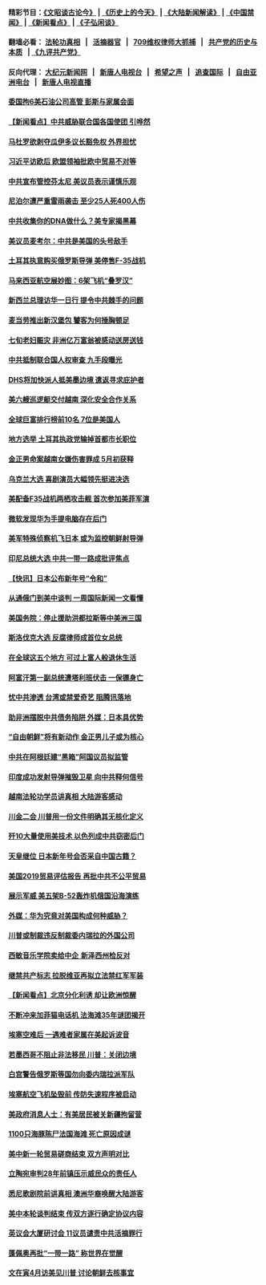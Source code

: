 #### 精彩节目：[《文昭谈古论今》](http://134.209.198.168/wenzhao) | [《历史上的今天》](http://134.209.198.168/today-in-history) | [《大陆新闻解读》](http://134.209.198.168/ntdtv-comedy) | [《中国禁闻》](http://134.209.198.168/ntdtv-news) | [《新闻看点》](http://134.209.198.168/news-insight) | [《子弘闲谈》](http://134.209.198.168/zihongxiantan/) 

  #### 翻墙必看： [法轮功真相](http://134.209.198.168:10000/videos/truth.html) &nbsp;&nbsp;|&nbsp;&nbsp; [活摘器官](http://134.209.198.168:10000/videos/res/Organs/) &nbsp;&nbsp;|&nbsp;&nbsp; [709维权律师大抓捕](http://134.209.198.168:10000/videos/709/) &nbsp;&nbsp;|&nbsp;&nbsp; [共产党的历史与本质](http://134.209.198.168:10000/videos/ccp.html) &nbsp;&nbsp;| [《九评共产党》](http://134.209.198.168:10000/videos/jiuping/) 

#### 反向代理： [大纪元新闻网](http://134.209.198.168:10080/) &nbsp;&nbsp;|&nbsp;&nbsp; [新唐人电视台](http://134.209.198.168:8000/) &nbsp;&nbsp;|&nbsp;&nbsp; [希望之声](http://134.209.198.168:8200/) &nbsp;&nbsp;|&nbsp;&nbsp; [追查国际](http://134.209.198.168:10010/) &nbsp;&nbsp;|&nbsp;&nbsp; [自由亚洲电台](http://134.209.198.168:9800/) &nbsp;&nbsp;|&nbsp;&nbsp; [新唐人电视直播](http://134.209.198.168/) 

#### [委国拘6美石油公司高管 彭斯与家属会面](../pages/nsc418/n11158306.md?t=04022137) 

#### [【新闻看点】中共威胁联合国各国使团 引哗然](../pages/nsc418/n11158234.md?t=04022137) 

#### [马杜罗欲剥夺瓜伊多议长豁免权 外界担忧](../pages/nsc418/n11158200.md?t=04022137) 

#### [习近平访欧后 欧盟领袖批欧中贸易不对等](../pages/nsc418/n11158191.md?t=04022137) 

#### [中共宣布管控芬太尼 美议员表示谨慎乐观](../pages/nsc418/n11158095.md?t=04022137) 

#### [尼泊尔遭严重雷雨袭击 至少25人死400人伤](../pages/nsc418/n11157617.md?t=04022137) 

#### [中共收集你的DNA做什么？美专家揭黑幕](../pages/nsc418/n11156644.md?t=04022137) 

#### [美议员麦考尔：中共是美国的头号敌手](../pages/nsc418/n11157200.md?t=04022137) 

#### [土耳其执意购买俄罗斯导弹 美停售F-35战机](../pages/nsc418/n11156910.md?t=04022137) 

#### [马来西亚航空展妙图：6架飞机“叠罗汉”](../pages/nsc418/n11157186.md?t=04022137) 

#### [新西兰总理访华一日行 提令中共棘手的问题](../pages/nsc418/n11155447.md?t=04022137) 

#### [麦当劳推出新汉堡包 饕客为何捶胸顿足](../pages/nsc418/n11156172.md?t=04022137) 

#### [七旬老妇赈灾 非洲亿万富翁被感动送房送钱](../pages/nsc418/n11156084.md?t=04022137) 

#### [中共抵制联合国人权审查 九手段曝光](../pages/nsc418/n11155997.md?t=04022137) 

#### [DHS将加快派人抵美墨边境 遣返寻求庇护者](../pages/nsc418/n11155878.md?t=04022137) 

#### [美六艘巡逻艇交付越南 深化安全合作关系](../pages/nsc418/n11155740.md?t=04022137) 

#### [全球巨富排行榜前10名 7位是美国人](../pages/nsc418/n11155641.md?t=04022137) 

#### [地方选举 土耳其执政党输掉首都市长职位](../pages/nsc418/n11155581.md?t=04022137) 

#### [金正男命案越南女嫌伤害罪成 5月初获释](../pages/nsc418/n11155035.md?t=04022137) 

#### [乌克兰大选 喜剧演员大幅领先挺进决选](../pages/nsc418/n11155193.md?t=04022137) 

#### [美配备F35战机两栖攻击舰 首次参加美菲军演](../pages/nsc418/n11155084.md?t=04022137) 

#### [微软发现华为手提电脑存在后门](../pages/nsc418/n11155048.md?t=04022137) 

#### [美军特殊侦察机飞日本 或为监控朝鲜射导弹](../pages/nsc418/n11154756.md?t=04022137) 

#### [印尼总统大选 中共一带一路成批评焦点](../pages/nsc418/n11154220.md?t=04022137) 

#### [【快讯】日本公布新年号“令和”](../pages/nsc418/n11154163.md?t=04022137) 

#### [从通俄门到美中谈判 一周国际新闻一文看懂](../pages/nsc418/n11151265.md?t=04022137) 

#### [美国务院：停止援助洪都拉斯等中美洲三国](../pages/nsc418/n11152947.md?t=04022137) 

#### [斯洛伐克大选 反腐律师成首位女总统](../pages/nsc418/n11153077.md?t=04022137) 

#### [在全球这五个地方 可过上富人般退休生活](../pages/nsc418/n11151775.md?t=04022137) 

#### [阿富汗第一副总统遭塔利班伏击 一保镖身亡](../pages/nsc418/n11152070.md?t=04022137) 

#### [忧中共渗透 台湾或禁爱奇艺 阻腾讯落地](../pages/nsc418/n11151626.md?t=04022137) 

#### [助非洲摆脱中共债务陷阱 外媒：日本具优势](../pages/nsc418/n11151637.md?t=04022137) 

#### [“自由朝鲜”将有新动作 金正男儿子或为核心](../pages/nsc418/n11151559.md?t=04022137) 

#### [中共在阿根廷建“黑箱”阿国议员拟监管](../pages/nsc418/n11151549.md?t=04022137) 

#### [印度成功发射导弹摧毁卫星 向中共释何信号](../pages/nsc418/n11151376.md?t=04022137) 

#### [越南法轮功学员讲真相 大陆游客感动](../pages/nsc418/n11151052.md?t=04022137) 

#### [川金二会 川普用一份文件明确其无核化定义](../pages/nsc418/n11151140.md?t=04022137) 

#### [歼10大量使用美技术 以色列成中共窃密后门](../pages/nsc418/n11143429.md?t=04022137) 

#### [天皇继位 日本新年号会否采自中国古籍？](../pages/nsc418/n11151078.md?t=04022137) 

#### [美国2019贸易评估报告 再批中共不公平贸易](../pages/nsc418/n11150818.md?t=04022137) 

#### [展示军威 美五架B-52轰炸机俄国沿海演练](../pages/nsc418/n11150480.md?t=04022137) 

#### [外媒：华为究竟对美国构成何种威胁？](../pages/nsc418/n11149562.md?t=04022137) 

#### [川普或制裁违反制裁委内瑞拉的外国公司](../pages/nsc418/n11150019.md?t=04022137) 

#### [西敏音乐学院卖给中企 新泽西州检反对](../pages/nsc418/n11149680.md?t=04022137) 

#### [继禁共产标志 拉脱维亚再拟立法禁红军军装](../pages/nsc418/n11149779.md?t=04022137) 

#### [【新闻看点】北京分化利诱 却让欧洲惊醒](../pages/nsc418/n11149321.md?t=04022137) 

#### [不断冲来加菲猫电话机 法海滩35年谜团揭开](../pages/nsc418/n11149623.md?t=04022137) 

#### [埃塞空难后 一遇难者家属在美起诉波音](../pages/nsc418/n11149698.md?t=04022137) 

#### [若墨西哥不阻止非法移民 川普：关闭边境](../pages/nsc418/n11149488.md?t=04022137) 

#### [白宫警告俄罗斯等国勿向委内瑞拉派军队](../pages/nsc418/n11149658.md?t=04022137) 

#### [埃塞航空飞机坠毁前 传防失速程序被启动](../pages/nsc418/n11149281.md?t=04022137) 

#### [美政府消息人士：有美居民被关新疆拘留营](../pages/nsc418/n11149339.md?t=04022137) 

#### [1100只海豚陈尸法国海滩 死亡原因成谜](../pages/nsc418/n11148870.md?t=04022137) 

#### [美中新一轮贸易磋商结束 双方声明对比](../pages/nsc418/n11149183.md?t=04022137) 

#### [立陶宛审判28年前镇压示威民众的责任人](../pages/nsc418/n11148633.md?t=04022137) 

#### [悉尼歌剧院前讲真相 澳洲华裔唤醒大陆游客](../pages/nsc418/n11148530.md?t=04022137) 

#### [美中本轮谈判结束 传双方逐行确定协议内容](../pages/nsc418/n11148669.md?t=04022137) 

#### [英议会大厦研讨会 11议员谴责中共活摘罪行](../pages/nsc418/n11147307.md?t=04022137) 

#### [蓬佩奥再批“一带一路” 称世界在觉醒](../pages/nsc418/n11148618.md?t=04022137) 

#### [文在寅4月访美见川普 讨论朝鲜去核事宜](../pages/nsc418/n11148476.md?t=04022137) 


